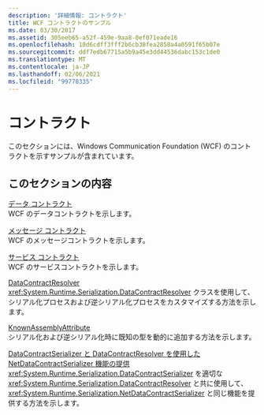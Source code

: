 ```yaml
---
description: '詳細情報: コントラクト'
title: WCF コントラクトのサンプル
ms.date: 03/30/2017
ms.assetid: 305eeb65-a52f-459e-9aa8-0ef071eade16
ms.openlocfilehash: 10d6cdff3fff2b6cb38fea2858a4a0591f65b07e
ms.sourcegitcommit: ddf7edb67715a5b9a45e3dd44536dabc153c1de0
ms.translationtype: MT
ms.contentlocale: ja-JP
ms.lasthandoff: 02/06/2021
ms.locfileid: "99778335"
---
```

# <a name="contract"></a>コントラクト

このセクションには、Windows Communication Foundation (WCF) のコントラクトを示すサンプルが含まれています。  
  
## <a name="in-this-section"></a>このセクションの内容  

 [データ コントラクト](data-contracts.md)  
 WCF のデータコントラクトを示します。  
  
 [メッセージ コントラクト](message-contracts.md)  
 WCF のメッセージコントラクトを示します。  
  
 [サービス コントラクト](service-contracts.md)  
 WCF のサービスコントラクトを示します。  
  
 [DataContractResolver](datacontractresolver.md)  
 <xref:System.Runtime.Serialization.DataContractResolver> クラスを使用して、シリアル化プロセスおよび逆シリアル化プロセスをカスタマイズする方法を示します。  
  
 [KnownAssemblyAttribute](knownassemblyattribute.md)  
 シリアル化および逆シリアル化時に既知の型を動的に追加する方法を示します。  
  
 [DataContractSerializer と DataContractResolver を使用した NetDataContractSerializer 機能の提供](datacontractserializer-datacontractresolver-netdatacontractserializer.md)  
 <xref:System.Runtime.Serialization.DataContractSerializer> を適切な <xref:System.Runtime.Serialization.DataContractResolver> と共に使用して、<xref:System.Runtime.Serialization.NetDataContractSerializer> と同じ機能を提供する方法を示します。
